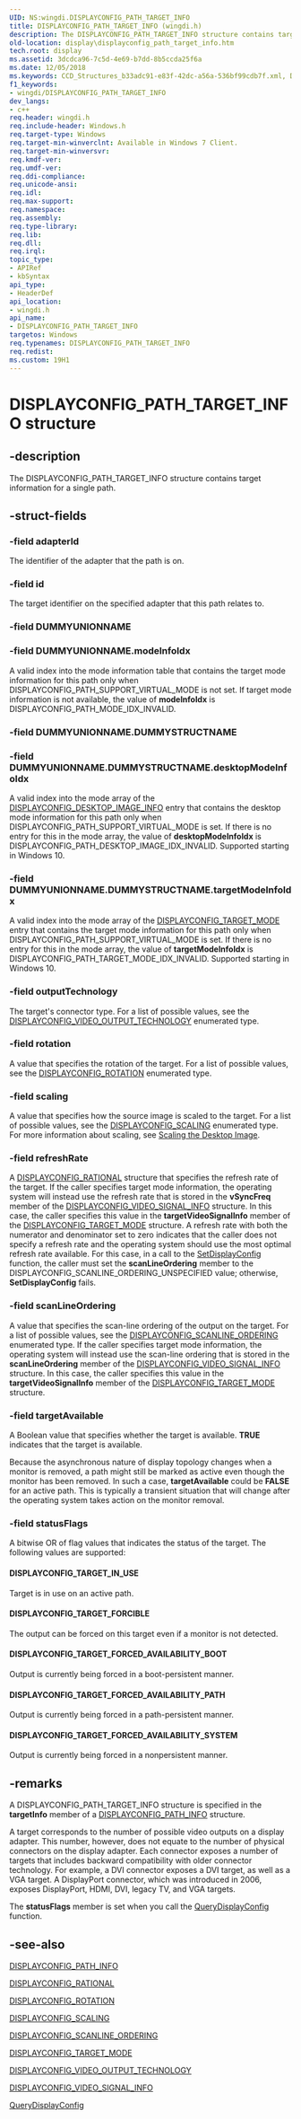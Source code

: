 ```yaml
---
UID: NS:wingdi.DISPLAYCONFIG_PATH_TARGET_INFO
title: DISPLAYCONFIG_PATH_TARGET_INFO (wingdi.h)
description: The DISPLAYCONFIG_PATH_TARGET_INFO structure contains target information for a single path.
old-location: display\displayconfig_path_target_info.htm
tech.root: display
ms.assetid: 3dcdca96-7c5d-4e69-b7dd-8b5ccda25f6a
ms.date: 12/05/2018
ms.keywords: CCD_Structures_b33adc91-e83f-42dc-a56a-536bf99cdb7f.xml, DISPLAYCONFIG_PATH_TARGET_INFO, DISPLAYCONFIG_PATH_TARGET_INFO structure [Display Devices], display.displayconfig_path_target_info, wingdi/DISPLAYCONFIG_PATH_TARGET_INFO
f1_keywords:
- wingdi/DISPLAYCONFIG_PATH_TARGET_INFO
dev_langs:
- c++
req.header: wingdi.h
req.include-header: Windows.h
req.target-type: Windows
req.target-min-winverclnt: Available in Windows 7 Client.
req.target-min-winversvr: 
req.kmdf-ver: 
req.umdf-ver: 
req.ddi-compliance: 
req.unicode-ansi: 
req.idl: 
req.max-support: 
req.namespace: 
req.assembly: 
req.type-library: 
req.lib: 
req.dll: 
req.irql: 
topic_type:
- APIRef
- kbSyntax
api_type:
- HeaderDef
api_location:
- wingdi.h
api_name:
- DISPLAYCONFIG_PATH_TARGET_INFO
targetos: Windows
req.typenames: DISPLAYCONFIG_PATH_TARGET_INFO
req.redist: 
ms.custom: 19H1
---
```


# DISPLAYCONFIG_PATH_TARGET_INFO structure


## -description


The DISPLAYCONFIG_PATH_TARGET_INFO structure contains target information for a single path.


## -struct-fields




### -field adapterId

The identifier of the adapter that the path is on.


### -field id

The target identifier on the specified adapter that this path relates to. 


### -field DUMMYUNIONNAME

 


### -field DUMMYUNIONNAME.modeInfoIdx

A valid index into the mode information table that contains the target mode information for this path only when DISPLAYCONFIG_PATH_SUPPORT_VIRTUAL_MODE is not set. If target mode information is not available, the value of <b>modeInfoIdx</b> is DISPLAYCONFIG_PATH_MODE_IDX_INVALID.


### -field DUMMYUNIONNAME.DUMMYSTRUCTNAME

 


### -field DUMMYUNIONNAME.DUMMYSTRUCTNAME.desktopModeInfoIdx

A valid index into the mode array of the <a href="https://docs.microsoft.com/windows/desktop/api/wingdi/ns-wingdi-displayconfig_desktop_image_info">DISPLAYCONFIG_DESKTOP_IMAGE_INFO</a> entry that contains the desktop mode information for this path only when DISPLAYCONFIG_PATH_SUPPORT_VIRTUAL_MODE is set. If there is no entry for this in the mode array, the value of <b>desktopModeInfoIdx</b> is DISPLAYCONFIG_PATH_DESKTOP_IMAGE_IDX_INVALID. Supported starting in Windows 10.


### -field DUMMYUNIONNAME.DUMMYSTRUCTNAME.targetModeInfoIdx

A valid index into the mode array of the <a href="https://docs.microsoft.com/windows/desktop/api/wingdi/ns-wingdi-displayconfig_target_mode">DISPLAYCONFIG_TARGET_MODE</a> entry that contains the target mode information for this path only when DISPLAYCONFIG_PATH_SUPPORT_VIRTUAL_MODE is set. If there is no entry for this in the mode array, the value of <b>targetModeInfoIdx</b> is DISPLAYCONFIG_PATH_TARGET_MODE_IDX_INVALID. Supported starting in Windows 10.


### -field outputTechnology

The target's connector type. For a list of possible values, see the <a href="https://docs.microsoft.com/windows/desktop/api/wingdi/ne-wingdi-displayconfig_video_output_technology">DISPLAYCONFIG_VIDEO_OUTPUT_TECHNOLOGY</a> enumerated type.


### -field rotation

A value that specifies the rotation of the target. For a list of possible values, see the <a href="https://docs.microsoft.com/windows/desktop/api/wingdi/ne-wingdi-displayconfig_rotation">DISPLAYCONFIG_ROTATION</a> enumerated type.


### -field scaling

A value that specifies how the source image is scaled to the target. For a list of possible values, see the <a href="https://docs.microsoft.com/windows/desktop/api/wingdi/ne-wingdi-displayconfig_scaling">DISPLAYCONFIG_SCALING</a> enumerated type. For more information about scaling, see <a href="https://docs.microsoft.com/windows-hardware/drivers/display/scaling-the-desktop-image">Scaling the Desktop Image</a>. 


### -field refreshRate

A <a href="https://docs.microsoft.com/windows/desktop/api/wingdi/ns-wingdi-displayconfig_rational">DISPLAYCONFIG_RATIONAL</a> structure that specifies the refresh rate of the target. If the caller specifies target mode information, the operating system will instead use the refresh rate that is stored in the <b>vSyncFreq</b> member of the <a href="https://docs.microsoft.com/windows/desktop/api/wingdi/ns-wingdi-displayconfig_video_signal_info">DISPLAYCONFIG_VIDEO_SIGNAL_INFO</a> structure. In this case, the caller specifies this value in the <b>targetVideoSignalInfo</b> member of the <a href="https://docs.microsoft.com/windows/desktop/api/wingdi/ns-wingdi-displayconfig_target_mode">DISPLAYCONFIG_TARGET_MODE</a> structure. A refresh rate with both the numerator and denominator set to zero indicates that the caller does not specify a refresh rate and the operating system should use the most optimal refresh rate available. For this case, in a call to the <a href="https://docs.microsoft.com/windows/desktop/api/winuser/nf-winuser-setdisplayconfig">SetDisplayConfig</a> function, the caller must set the <b>scanLineOrdering</b> member to the DISPLAYCONFIG_SCANLINE_ORDERING_UNSPECIFIED value; otherwise, <b>SetDisplayConfig</b> fails. 


### -field scanLineOrdering

A value that specifies the scan-line ordering of the output on the target. For a list of possible values, see the <a href="https://docs.microsoft.com/windows/desktop/api/wingdi/ne-wingdi-displayconfig_scanline_ordering">DISPLAYCONFIG_SCANLINE_ORDERING</a> enumerated type. If the caller specifies target mode information, the operating system will instead use the scan-line ordering that is stored in the <b>scanLineOrdering</b> member of the <a href="https://docs.microsoft.com/windows/desktop/api/wingdi/ns-wingdi-displayconfig_video_signal_info">DISPLAYCONFIG_VIDEO_SIGNAL_INFO</a> structure. In this case, the caller specifies this value in the <b>targetVideoSignalInfo</b> member of the <a href="https://docs.microsoft.com/windows/desktop/api/wingdi/ns-wingdi-displayconfig_target_mode">DISPLAYCONFIG_TARGET_MODE</a> structure. 


### -field targetAvailable

A Boolean value that specifies whether the target is available. <b>TRUE</b> indicates that the target is available.

Because the asynchronous nature of display topology changes when a monitor is removed, a path might still be marked as active even though the monitor has been removed. In such a case, <b>targetAvailable</b> could be <b>FALSE</b> for an active path. This is typically a transient situation that will change after the operating system  takes action on the monitor removal.


### -field statusFlags

A bitwise OR of flag values that indicates the status of the target. The following values are supported:





#### DISPLAYCONFIG_TARGET_IN_USE

Target is in use on an active path.



#### DISPLAYCONFIG_TARGET_FORCIBLE

The output can be forced on this target even if a monitor is not detected.



#### DISPLAYCONFIG_TARGET_FORCED_AVAILABILITY_BOOT

Output is currently being forced in a boot-persistent manner.



#### DISPLAYCONFIG_TARGET_FORCED_AVAILABILITY_PATH

Output is currently being forced in a path-persistent manner.



#### DISPLAYCONFIG_TARGET_FORCED_AVAILABILITY_SYSTEM

Output is currently being forced in a nonpersistent manner.


## -remarks



A DISPLAYCONFIG_PATH_TARGET_INFO structure is specified in the <b>targetInfo</b> member of a <a href="https://docs.microsoft.com/windows/desktop/api/wingdi/ns-wingdi-displayconfig_path_info">DISPLAYCONFIG_PATH_INFO</a> structure.

A target corresponds to the number of possible video outputs on a display adapter. This number, however, does not equate to the number of physical connectors on the display adapter. Each connector exposes a number of targets that includes backward compatibility with older connector technology. For example, a DVI connector exposes a DVI target, as well as a VGA target. A DisplayPort connector, which was introduced in 2006, exposes DisplayPort, HDMI, DVI, legacy TV, and VGA targets.

The <b>statusFlags</b> member is set when you call the <a href="https://docs.microsoft.com/windows/desktop/api/winuser/nf-winuser-querydisplayconfig">QueryDisplayConfig</a> function. 




## -see-also




<a href="https://docs.microsoft.com/windows/desktop/api/wingdi/ns-wingdi-displayconfig_path_info">DISPLAYCONFIG_PATH_INFO</a>



<a href="https://docs.microsoft.com/windows/desktop/api/wingdi/ns-wingdi-displayconfig_rational">DISPLAYCONFIG_RATIONAL</a>



<a href="https://docs.microsoft.com/windows/desktop/api/wingdi/ne-wingdi-displayconfig_rotation">DISPLAYCONFIG_ROTATION</a>



<a href="https://docs.microsoft.com/windows/desktop/api/wingdi/ne-wingdi-displayconfig_scaling">DISPLAYCONFIG_SCALING</a>



<a href="https://docs.microsoft.com/windows/desktop/api/wingdi/ne-wingdi-displayconfig_scanline_ordering">DISPLAYCONFIG_SCANLINE_ORDERING</a>



<a href="https://docs.microsoft.com/windows/desktop/api/wingdi/ns-wingdi-displayconfig_target_mode">DISPLAYCONFIG_TARGET_MODE</a>



<a href="https://docs.microsoft.com/windows/desktop/api/wingdi/ne-wingdi-displayconfig_video_output_technology">DISPLAYCONFIG_VIDEO_OUTPUT_TECHNOLOGY</a>



<a href="https://docs.microsoft.com/windows/desktop/api/wingdi/ns-wingdi-displayconfig_video_signal_info">DISPLAYCONFIG_VIDEO_SIGNAL_INFO</a>



<a href="https://docs.microsoft.com/windows/desktop/api/winuser/nf-winuser-querydisplayconfig">QueryDisplayConfig</a>
 

 

